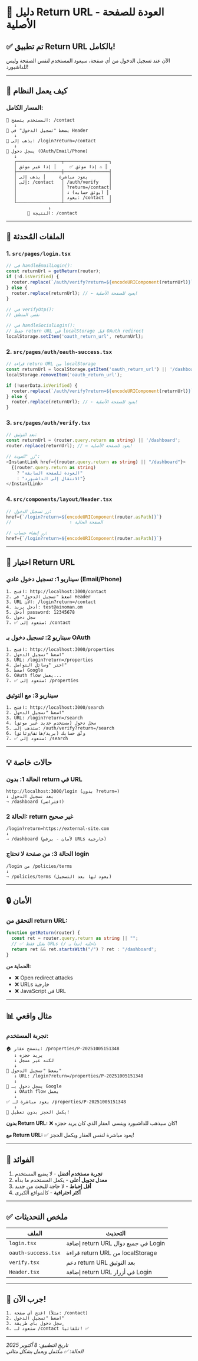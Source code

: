 # 🔄 دليل Return URL - العودة للصفحة الأصلية

## ✅ تم تطبيق Return URL بالكامل!

الآن عند تسجيل الدخول من أي صفحة، سيعود المستخدم لنفس الصفحة وليس للداشبورد!

---

## 🎯 كيف يعمل النظام

### المسار الكامل:

```
👤 المستخدم يتصفح: /contact
   ↓
🔐 يضغط "تسجيل الدخول" في Header
   ↓
🔗 يذهب إلى: /login?return=/contact
   ↓
📝 يسجل دخول (OAuth/Email/Phone)
   ↓
   ┌─────────────────┬─────────────────┐
   │ إذا موثق ✅     │ إذا غير موثق ⚠️ │
   ├─────────────────┼─────────────────┤
   │ يعود مباشرة     │ يذهب إلى        │
   │ إلى: /contact   │ /auth/verify    │
   │                 │ ?return=/contact│
   │                 │ ↓ (يوثق حسابه) │
   │                 │ يعود: /contact  │
   └─────────────────┴─────────────────┘
                ↓
        🎉 النتيجة: /contact
```

---

## 📝 الملفات المُحدثة

### 1. `src/pages/login.tsx`
```typescript
// في handleEmailLogin():
const returnUrl = getReturn(router);
if (!d.isVerified) {
  router.replace(`/auth/verify?return=${encodeURIComponent(returnUrl)}`);
} else {
  router.replace(returnUrl); // ← يعود للصفحة الأصلية!
}

// في verifyOtp():
// نفس المنطق

// في handleSocialLogin():
// حفظ return URL في localStorage قبل OAuth redirect
localStorage.setItem('oauth_return_url', returnUrl);
```

### 2. `src/pages/auth/oauth-success.tsx`
```typescript
// قراءة return URL من localStorage
const returnUrl = localStorage.getItem('oauth_return_url') || '/dashboard';
localStorage.removeItem('oauth_return_url');

if (!userData.isVerified) {
  router.replace(`/auth/verify?return=${encodeURIComponent(returnUrl)}`);
} else {
  router.replace(returnUrl); // ← يعود للصفحة الأصلية!
}
```

### 3. `src/pages/auth/verify.tsx`
```typescript
// بعد التوثيق:
const returnUrl = (router.query.return as string) || '/dashboard';
router.replace(returnUrl); // ← يعود للصفحة الأصلية!

// زر "العودة":
<InstantLink href={(router.query.return as string) || "/dashboard"}>
  {(router.query.return as string) 
    ? "العودة للصفحة السابقة" 
    : "الانتقال إلى الداشبورد"}
</InstantLink>
```

### 4. `src/components/layout/Header.tsx`
```typescript
// زر تسجيل الدخول:
href={`/login?return=${encodeURIComponent(router.asPath)}`}
//                      ↑ الصفحة الحالية

// زر إنشاء حساب:
href={`/login?return=${encodeURIComponent(router.asPath)}`}
```

---

## 🧪 اختبار Return URL

### سيناريو 1: تسجيل دخول عادي (Email/Phone)
```
1. افتح: http://localhost:3000/contact
2. اضغط "تسجيل الدخول" في Header
3. URL الآن: /login?return=/contact
4. أدخل بريد: test@ainoman.om
5. أدخل password: 12345678
6. سجل دخول
7. ✅ ستعود إلى: /contact
```

### سيناريو 2: تسجيل دخول بـ OAuth
```
1. افتح: http://localhost:3000/properties
2. اضغط "تسجيل الدخول"
3. URL: /login?return=/properties
4. اختر "وسائل التواصل"
5. اضغط Google
6. OAuth flow يعمل...
7. ✅ ستعود إلى: /properties
```

### سيناريو 3: مع التوثيق
```
1. افتح: http://localhost:3000/search
2. اضغط "تسجيل الدخول"
3. URL: /login?return=/search
4. سجل دخول (مستخدم جديد غير موثق)
5. ستذهب إلى: /auth/verify?return=/search
6. وثّق حسابك (بريد/هاتف/وثائق)
7. ✅ ستعود إلى: /search
```

---

## 💡 حالات خاصة

### الحالة 1: بدون return في URL
```
http://localhost:3000/login (بدون ?return=)
↓ بعد تسجيل الدخول
→ /dashboard (افتراضي)
```

### الحالة 2: return غير صحيح
```
/login?return=https://external-site.com
↓
→ /dashboard (لأمان - يرفض URLs خارجية)
```

### الحالة 3: من صفحة لا تحتاج login
```
/login من /policies/terms
↓
→ /policies/terms (يعود لها بعد التسجيل)
```

---

## 🔒 الأمان

### التحقق من return URL:
```typescript
function getReturn(router) {
  const ret = router.query.return as string || "";
  // ✅ يقبل فقط URLs داخلية (تبدأ بـ /)
  return ret && ret.startsWith("/") ? ret : "/dashboard";
}
```

**الحماية من:**
- ❌ Open redirect attacks
- ❌ URLs خارجية
- ❌ JavaScript في URL

---

## 📊 مثال واقعي

### تجربة المستخدم:

```
🏠 يتصفح عقار: /properties/P-20251005151348
   ↓ يريد حجزه
   ↓ لكنه غير مسجل
   ↓
🔐 يضغط "تسجيل الدخول"
   ↓ URL: /login?return=/properties/P-20251005151348
   ↓
📝 يسجل دخول بـ Google
   ↓ OAuth flow يعمل
   ↓
✅ يعود مباشرة لـ /properties/P-20251005151348
   ↓
🎯 يكمل الحجز بدون تعطيل!
```

**بدون Return URL:**
❌ كان سيذهب للداشبورد وينسى العقار الذي كان يريد حجزه!

**مع Return URL:**
✅ يعود مباشرة لنفس العقار ويكمل الحجز!

---

## 🎉 الفوائد

1. **تجربة مستخدم أفضل** - لا يضيع المستخدم
2. **معدل تحويل أعلى** - يكمل المستخدم ما بدأه
3. **أقل إحباط** - لا حاجة للبحث من جديد
4. **أكثر احترافية** - كالمواقع الكبرى

---

## ✅ ملخص التحديثات

| الملف | التحديث |
|-------|----------|
| `login.tsx` | إضافة return URL في جميع دوال Login |
| `oauth-success.tsx` | قراءة return URL من localStorage |
| `verify.tsx` | دعم return URL بعد التوثيق |
| `Header.tsx` | إضافة return URL في أزرار Login |

---

## 🧪 جرب الآن!

```
1. افتح أي صفحة (مثلاً: /contact)
2. اضغط "تسجيل الدخول"
3. سجل دخول بأي طريقة
4. ستعود لـ /contact تلقائياً! ✅
```

---

*تاريخ التطبيق: 8 أكتوبر 2025*  
*الحالة: ✅ مكتمل ويعمل بشكل مثالي*

